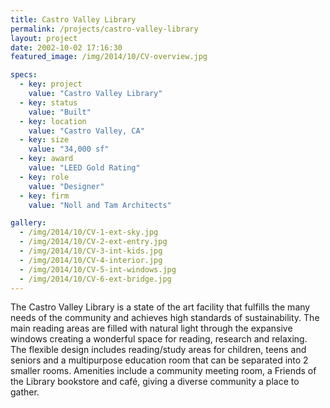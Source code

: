 ```yaml
---
title: Castro Valley Library
permalink: /projects/castro-valley-library
layout: project
date: 2002-10-02 17:16:30
featured_image: /img/2014/10/CV-overview.jpg

specs:
  - key: project
    value: "Castro Valley Library"
  - key: status
    value: "Built"
  - key: location
    value: "Castro Valley, CA"
  - key: size
    value: "34,000 sf"
  - key: award
    value: "LEED Gold Rating"
  - key: role
    value: "Designer"
  - key: firm
    value: "Noll and Tam Architects"

gallery:
  - /img/2014/10/CV-1-ext-sky.jpg
  - /img/2014/10/CV-2-ext-entry.jpg
  - /img/2014/10/CV-3-int-kids.jpg
  - /img/2014/10/CV-4-interior.jpg
  - /img/2014/10/CV-5-int-windows.jpg
  - /img/2014/10/CV-6-ext-bridge.jpg
---
```


The Castro Valley Library is a state of the art facility that fulfills the many needs of the community and achieves high standards of sustainability.  The main reading areas are filled with natural light through the expansive windows creating a wonderful space for reading, research and relaxing.  The flexible design includes reading/study areas for children, teens and seniors and a multipurpose education room that can be separated into 2 smaller rooms. Amenities include a community meeting room, a Friends of the Library bookstore and café, giving a diverse community a place to gather.
